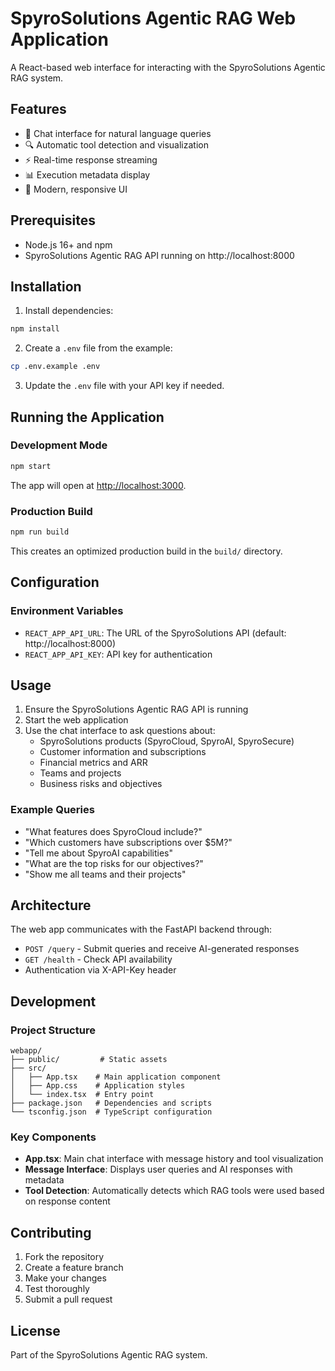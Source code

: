 # SpyroSolutions Agentic RAG Web Application

A React-based web interface for interacting with the SpyroSolutions Agentic RAG system.

## Features

- 🤖 Chat interface for natural language queries
- 🔍 Automatic tool detection and visualization
- ⚡ Real-time response streaming
- 📊 Execution metadata display
- 🎨 Modern, responsive UI

## Prerequisites

- Node.js 16+ and npm
- SpyroSolutions Agentic RAG API running on http://localhost:8000

## Installation

1. Install dependencies:
```bash
npm install
```

2. Create a `.env` file from the example:
```bash
cp .env.example .env
```

3. Update the `.env` file with your API key if needed.

## Running the Application

### Development Mode

```bash
npm start
```

The app will open at [http://localhost:3000](http://localhost:3000).

### Production Build

```bash
npm run build
```

This creates an optimized production build in the `build/` directory.

## Configuration

### Environment Variables

- `REACT_APP_API_URL`: The URL of the SpyroSolutions API (default: http://localhost:8000)
- `REACT_APP_API_KEY`: API key for authentication

## Usage

1. Ensure the SpyroSolutions Agentic RAG API is running
2. Start the web application
3. Use the chat interface to ask questions about:
   - SpyroSolutions products (SpyroCloud, SpyroAI, SpyroSecure)
   - Customer information and subscriptions
   - Financial metrics and ARR
   - Teams and projects
   - Business risks and objectives

### Example Queries

- "What features does SpyroCloud include?"
- "Which customers have subscriptions over $5M?"
- "Tell me about SpyroAI capabilities"
- "What are the top risks for our objectives?"
- "Show me all teams and their projects"

## Architecture

The web app communicates with the FastAPI backend through:
- `POST /query` - Submit queries and receive AI-generated responses
- `GET /health` - Check API availability
- Authentication via X-API-Key header

## Development

### Project Structure

```
webapp/
├── public/         # Static assets
├── src/
│   ├── App.tsx    # Main application component
│   ├── App.css    # Application styles
│   └── index.tsx  # Entry point
├── package.json   # Dependencies and scripts
└── tsconfig.json  # TypeScript configuration
```

### Key Components

- **App.tsx**: Main chat interface with message history and tool visualization
- **Message Interface**: Displays user queries and AI responses with metadata
- **Tool Detection**: Automatically detects which RAG tools were used based on response content

## Contributing

1. Fork the repository
2. Create a feature branch
3. Make your changes
4. Test thoroughly
5. Submit a pull request

## License

Part of the SpyroSolutions Agentic RAG system.